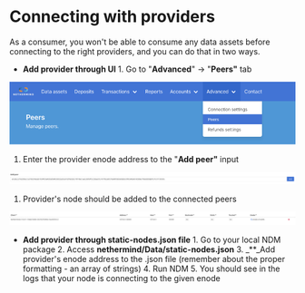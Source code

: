 # Connecting with providers

As a consumer, you won't be able to consume any data assets before connecting to the right providers, and you can do that in two ways.

* **Add provider through UI** 1. Go to "**Advanced**" -&gt; "**Peers"** tab

![Advanced/Peers tab](../.gitbook/assets/image%20%2839%29.png)

1. Enter the provider enode address to the "**Add peer"** input  

![Adding enode to the available peers](../.gitbook/assets/image%20%2849%29.png)

1. Provider's node should be added to the connected peers  

![Connected provider&apos;s node](../.gitbook/assets/image%20%2845%29.png)

* **Add provider through static-nodes.json file** 1. Go to your local NDM package 2. Access **nethermind/Data/static-nodes.json** 3. _\*\*_Add provider's enode address to the .json file \(remember about the proper formatting - an array of strings\)  4. Run NDM  5. You should see in the logs that your node is connecting to the given enode

